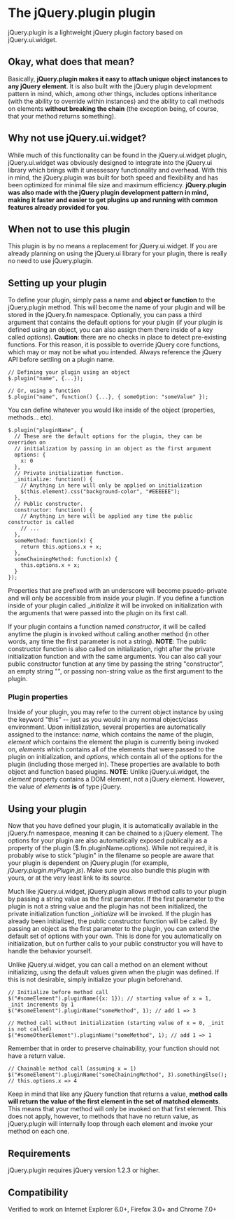 # The jQuery.plugin plugin

jQuery.plugin is a lightweight jQuery plugin factory based on jQuery.ui.widget.

## Okay, what does that mean?

Basically, **jQuery.plugin makes it easy to attach unique object instances to any jQuery element**. It is also built with the jQuery
plugin development pattern in mind, which, among other things, includes options inheritance (with the ability to override
within instances) and the ability to call methods on elements **without breaking the chain** (the exception being, of
course, that your method returns something).

## Why not use jQuery.ui.widget?

While much of this functionality can be found in the jQuery.ui.widget plugin, jQuery.ui.widget was obviously designed to 
integrate into the jQuery.ui library which brings with it unessesary functionality and overhead. With this in mind, the 
jQuery.plugin was built for both speed and flexibility and has been optimized for minimal file size and maximum efficiency.
**jQuery.plugin was also made with the jQuery plugin development pattern in mind, making it faster and easier to get
plugins up and running with common features already provided for you**.

## When not to use this plugin

This plugin is by no means a replacement for jQuery.ui.widget. If you are already planning on using the jQuery.ui
library for your plugin, there is really no need to use jQuery.plugin.

## Setting up your plugin

To define your plugin, simply pass a name and **object or function** to the jQuery.plugin method. This will become the
name of your plugin and will be stored in the jQuery.fn namespace. Optionally, you can pass a third argument
that contains the default options for your plugin (if your plugin is defined using an object, you can also
assign them there inside of a key called _options_). **Caution**: there are no checks in place to detect
pre-existing functions. For this reason, it is possible to override jQuery core functions, which may or may
not be what you intended. Always reference the jQuery API before settling on a plugin name.

    // Defining your plugin using an object
    $.plugin("name", {...});

    // Or, using a function
    $.plugin("name", function() {...}, { someOption: "someValue" });

You can define whatever you would like inside of the object (properties, methods... etc).

    $.plugin("pluginName", {
      // These are the default options for the plugin, they can be overriden on
      // initialization by passing in an object as the first argument
      options: {
        x: 0
      },
      // Private initialization function.
      _initialize: function() {
        // Anything in here will only be applied on initialization
        $(this.element).css("background-color", "#EEEEEE");
      },
      // Public constructor.
      constructor: function() {
        // Anything in here will be applied any time the public constructor is called
        // ...
      },
      someMethod: function(x) {
        return this.options.x + x;
      },
      someChainingMethod: function(x) {
        this.options.x + x;
      }
    });

Properties that are prefixed with an underscore will become psuedo-private and will only be accessible
from inside your plugin. If you define a function inside of your plugin called __initialize_ it will be invoked on
initialization with the arguments that were passed into the plugin on its first call.

If your plugin contains a function named _constructor_, it will be called anytime the plugin is invoked without
calling another method (in other words, any time the first parameter is not a string). **NOTE**: The public
constructor function is also called on initialization, right after the private initialization function and with
the same arguments. You can also call your public constructor function at any time by passing the string
"constructor", an empty string "", or passing non-string value as the first argument to the plugin.

### Plugin properties

Inside of your plugin, you may refer to the current object instance by using the keyword "this" -- just as you would in
any normal object/class environment. Upon initialization, several properties are automatically assigned to the instance:
_name_, which contains the name of the plugin, _element_ which contains the element the plugin is currently being
invoked on, _elements_ which contains all of the elements that were passed to the plugin on initialization, and
_options_, which contain all of the options for the plugin (including those merged in). These properties are available
to both object and function based plugins. **NOTE**: Unlike jQuery.ui.widget, the _element_ property contains a DOM
element, not a jQuery element.  However, the value of _elements_ **is** of type jQuery.

## Using your plugin

Now that you have defined your plugin, it is automatically available in the jQuery.fn namespace, meaning it can be
chained to a jQuery element. The options for your plugin are also automatically exposed publically as a property
of the plugin ($.fn.pluginName.options). While not required, it is probably wise to stick "plugin" in the filename
so people are aware that your plugin is dependent on jQuery.plugin (for example, _jQuery.plugin.myPlugin.js_). Make
sure you also bundle this plugin with yours, or at the very least link to its source.

Much like jQuery.ui.widget, jQuery.plugin allows method calls to your plugin by passing a string value as the
first parameter.  If the first parameter to the plugin is not a string value and the plugin has not been initialized,
the private initialization function __initialize_ will be invoked. If the plugin has already been initialized, the public
constructor function will be called. By passing an object as the first parameter to the plugin, you can extend the
default set of options with your own. This is done for you automatically on initialization, but on further calls to
your public constructor you will have to handle the behavior yourself.

Unlike jQuery.ui.widget, you can call a method on an element without initializing, using the default values given when
the plugin was defined. If this is not desirable, simply initialize your plugin beforehand.

    // Initialize before method call
    $("#someElement").pluginName({x: 1}); // starting value of x = 1, _init increments by 1
    $("#someElement").pluginName("someMethod", 1); // add 1 => 3

    // Method call without initialization (starting value of x = 0, _init is not called)
    $("#someOtherElement").pluginName("someMethod", 1); // add 1 => 1

Remember that in order to preserve chainability, your function should not have a return value.

    // Chainable method call (assuming x = 1)
    $("#someElement").pluginName("someChainingMethod", 3).somethingElse(); // this.options.x => 4

Keep in mind that like any jQuery function that returns a value, **method calls will return the value of the first
element in the set of matched elements**. This means that your method will only be invoked on that first element. This
does not apply, however, to methods that have no return value, as jQuery.plugin will internally loop through each
element and invoke your method on each one.

## Requirements

jQuery.plugin requires jQuery version 1.2.3 or higher.

## Compatibility

Verified to work on Internet Explorer 6.0+, Firefox 3.0+ and Chrome 7.0+
